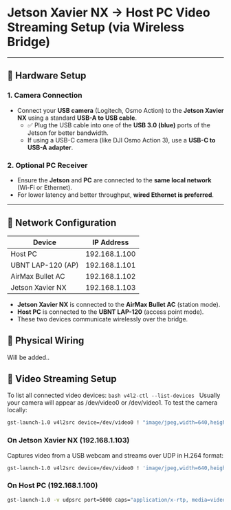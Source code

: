 # Jetson Xavier NX → Host PC Video Streaming Setup (via Wireless Bridge)
---

## 🧩 Hardware Setup

### 1. Camera Connection
- Connect your **USB camera** (Logitech, Osmo Action) to the **Jetson Xavier NX** using a standard **USB-A to USB cable**.
  - ✅ Plug the USB cable into one of the **USB 3.0 (blue)** ports of the Jetson for better bandwidth.
  - If using a USB-C camera (like DJI Osmo Action 3), use a **USB-C to USB-A adapter**.

### 2. Optional PC Receiver
- Ensure the **Jetson** and **PC** are connected to the **same local network** (Wi-Fi or Ethernet).
- For lower latency and better throughput, **wired Ethernet is preferred**.

---

## 📡 Network Configuration

| Device              | IP Address     |
|---------------------|----------------|
| Host PC             | 192.168.1.100  |
| UBNT LAP-120 (AP)   | 192.168.1.101  |
| AirMax Bullet AC    | 192.168.1.102  |
| Jetson Xavier NX    | 192.168.1.103  |

- **Jetson Xavier NX** is connected to the **AirMax Bullet AC** (station mode).
- **Host PC** is connected to the **UBNT LAP-120** (access point mode).
- These two devices communicate wirelessly over the bridge.

## 🔌 Physical Wiring

Will be added..

## 🎥 Video Streaming Setup

To list all connected video devices: ```bash v4l2-ctl --list-devices ```
Usually your camera will appear as /dev/video0 or /dev/video1.
To test the camera locally:

```bash
gst-launch-1.0 v4l2src device=/dev/video0 ! "image/jpeg,width=640,height=480,framerate=30/1" ! jpegdec ! autovideosink
```

### On Jetson Xavier NX (192.168.1.103)
Captures video from a USB webcam and streams over UDP in H.264 format:

```bash
gst-launch-1.0 v4l2src device=/dev/video0 ! 'image/jpeg,width=640,height=480,framerate=30/1' ! jpegdec ! videoconvert ! x264enc tune=zerolatency bitrate=500 speed-preset=superfast ! rtph264pay ! udpsink host=192.168.1.100 port=5000
```
### On Host PC (192.168.1.100) 

```bash
gst-launch-1.0 -v udpsrc port=5000 caps="application/x-rtp, media=video, encoding-name=H264" ! rtph264depay ! avdec_h264 ! videoconvert ! autovideosink 
```



